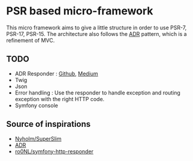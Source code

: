 # PSR based micro-framework

This micro framework aims to give a little structure in order to use PSR-7, PSR-17, PSR-15. The architecture also follows the [ADR](https://github.com/pmjones/adr) pattern, which is a refinement of MVC.

## TODO

- ADR Responder : [Github](https://github.com/ro0NL/symfony-http-responder), [Medium](https://medium.com/@ro0NL/hey-responder-please-respond-to-me-with-a-symfony-response-f506b14cb5ee)
- Twig
- Json
- Error handling : Use the responder to handle exception and routing exception with the right HTTP code.
- Symfony console

## Source of inspirations

- [Nyholm/SuperSlim](https://github.com/Nyholm/SuperSlim)
- [ADR](https://github.com/pmjones/adr)
- [ro0NL/symfony-http-responder](https://github.com/ro0NL/symfony-http-responder)
